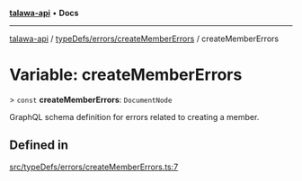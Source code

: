 [**talawa-api**](../../../../README.md) • **Docs**

***

[talawa-api](../../../../modules.md) / [typeDefs/errors/createMemberErrors](../README.md) / createMemberErrors

# Variable: createMemberErrors

\> `const` **createMemberErrors**: `DocumentNode`

GraphQL schema definition for errors related to creating a member.

## Defined in

[src/typeDefs/errors/createMemberErrors.ts:7](https://github.com/PalisadoesFoundation/talawa-api/blob/f1c816bca43cc03a8c1bd303394e2550a50db017/src/typeDefs/errors/createMemberErrors.ts#L7)
